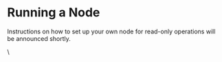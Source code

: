 # Running a Node

Instructions on how to set up your own node for read-only operations will be announced shortly.

\
